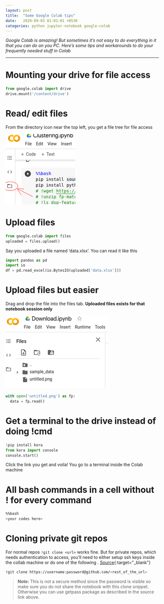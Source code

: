 ```yaml
---
layout: post
title:  "Some Google Colab tips"
date:   2020-09-03 01:01:01 +0530
categories: python jupyter-notebook google-colab
---
```


*Google Colab is amazing! But sometimes it’s not easy to do everything in it that you can do on you PC. Here’s some tips 
and workarounds to do your frequently needed stuff in Colab*

---

# Mounting your drive for file access

```python
from google.colab import drive
drive.mount('/content/drive')
```

# Read/ edit files

From the directory icon near the top left, you get a file tree for file access

<img src="/assets/images/2020-09-03-01.png" alt="read/edit files"/>

# Upload files

```python
from google.colab import files
uploaded = files.upload()
```

Say you uploaded a file named ‘data.xlsx’. You can read it like this

```python
import pandas as pd
import io
df = pd.read_excel(io.BytesIO(uploaded['data.xlsx']))
```

# Upload files but easier

Drag and drop the file into the files tab. **Uploaded files exists for that notebook session only**

<img src="/assets/images/2020-09-03-02.png" alt="upload files"/>

```python
with open('untitled.png') as fp:
  data = fp.read()
```

# Get a terminal to the drive instead of doing !cmd

```python
!pip install kora
from kora import console
console.start()
```

Click the link you get and voila! You go to a terminal inside the Colab machine

# All bash commands in a cell without ! for every command

```sh
%%bash
<your codes here>
```

# Cloning private git repos

For normal repos `!git clone <url>` works fine. But for private repos, which needs authentication to access, you’ll 
need to either setup ssh keys inside the collab machine or do one of the following . [Source][1]{:target="_blank"}

```sh
!git clone https://username:password@github.com/<rest_of_the_url>
```

> **Note:** This is not a secure method since the password is visible so make sure you do not share the notebook with 
  this clone snippet. Otherwise you can use getpass package as described in the source link above.



[1]: https://stackoverflow.com/questions/48350226/methods-for-using-git-with-google-colab
